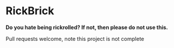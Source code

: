 # RickBrick

**Do you hate being rickrolled? If not, then please do not use this.**




Pull requests welcome, note this project is not complete 
